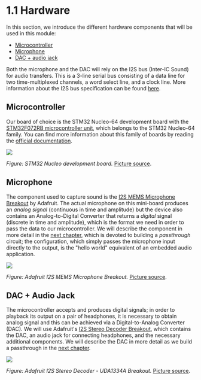 # 1.1 Hardware

In this section, we introduce the different hardware components that will be used in this module:

* [Microcontroller](hardware.md#microcontroller)
* [Microphone](hardware.md#microphone)
* [DAC + audio jack](hardware.md#dac_jack)

Both the microphone and the DAC will rely on the I2S bus \(Inter-IC Sound\) for audio transfers. This is a 3-line serial bus consisting of a data line for two time-multiplexed channels, a word select line, and a clock line. More information about the I2S bus specification can be found [here](https://www.sparkfun.com/datasheets/BreakoutBoards/I2SBUS.pdf).

## Microcontroller <a id="microcontroller"></a>

Our board of choice is the STM32 Nucleo-64 development board with the [STM32F072RB microcontroller unit](https://www.st.com/en/evaluation-tools/nucleo-f072rb.html), which belongs to the STM32 Nucleo-64 family. You can find more information about this family of boards by reading the [official documentation](https://www.st.com/content/ccc/resource/technical/document/data_brief/c8/3c/30/f7/d6/08/4a/26/DM00105918.pdf/files/DM00105918.pdf/jcr:content/translations/en.DM00105918.pdf).

![](../.gitbook/assets/nucleo_board.jpg)

_Figure: STM32 Nucleo development board._ [Picture source](https://www.st.com/en/evaluation-tools/nucleo-f072rb.html).

## Microphone <a id="microphone"></a>

The component used to capture sound is the [I2S MEMS Microphone Breakout](https://learn.adafruit.com/adafruit-i2s-mems-microphone-breakout/overview) by Adafruit. The actual microphone on this mini-board produces an _analog signal_ \(continuous in time and amplitude\) but the device also contains an Analog-to-Digital Converter that returns a _digital_ signal \(discrete in time and amplitude\), which is the format we need in order to pass the data to our microcontroller. We will describe the component in more detail in the [next chapter](../passthrough/audio-io/microphone.md), which is devoted to building a _passthrough_ circuit; the configuration, which simply passes the microphone input directly to the output, is the "hello world" equivalent of an embedded audio application.

![](../.gitbook/assets/sensors_3421_quarter_orig.jpg)

_Figure: Adafruit I2S MEMS Microphone Breakout._ [Picture source](http://learn.adafruit.com/assets/39631).

## DAC + Audio Jack <a id="dac_jack"></a>

The microcontroller accepts and produces digital signals; in order to playback its output on a pair of headphones, it is necessary to obtain analog signal and this can be achieved via a Digital-to-Analog Converter \(DAC\). We will use Adafruit's [I2S Stereo Decoder Breakout](https://learn.adafruit.com/adafruit-i2s-stereo-decoder-uda1334a/overview), which contains the DAC, an audio jack for connecting headphones, and the necessary additional components. We will describe the DAC in more detail as we build a passthrough in the [next chapter](../passthrough/audio-io/dac.md).

![](../.gitbook/assets/adafruit_products_3678_top_orig.jpg)

_Figure: Adafruit I2S Stereo Decoder - UDA1334A Breakout._ [Picture source](http://learn.adafruit.com/assets/48396).

